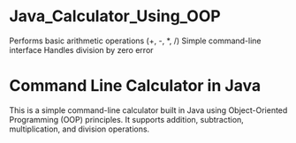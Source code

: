 # Java_Calculator_Using_OOP
Performs basic arithmetic operations (+, -, *, /) Simple command-line interface Handles division by zero error

# Command Line Calculator in Java

This is a simple command-line calculator built in Java using Object-Oriented Programming (OOP) principles. It supports addition, subtraction, multiplication, and division operations.


